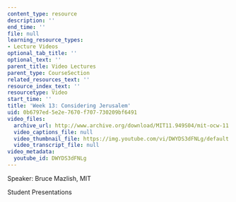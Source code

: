 ```yaml
---
content_type: resource
description: ''
end_time: ''
file: null
learning_resource_types:
- Lecture Videos
optional_tab_title: ''
optional_text: ''
parent_title: Video Lectures
parent_type: CourseSection
related_resources_text: ''
resource_index_text: ''
resourcetype: Video
start_time: ''
title: 'Week 13: Considering Jerusalem'
uid: 0b6797ed-5e2e-7670-f707-730209bf6491
video_files:
  archive_url: http://www.archive.org/download/MIT11.949S04/mit-ocw-11.949-26apr2004-220k.mp4
  video_captions_file: null
  video_thumbnail_file: https://img.youtube.com/vi/DWYDS3dFNLg/default.jpg
  video_transcript_file: null
video_metadata:
  youtube_id: DWYDS3dFNLg
---
```


Speaker: Bruce Mazlish, MIT

Student Presentations
